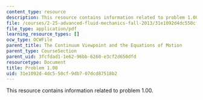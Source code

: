 ```yaml
---
content_type: resource
description: This resource contains information related to problem 1.00.
file: /courses/2-25-advanced-fluid-mechanics-fall-2013/31e1092d4dc550cf9db707dcd87518b2_MIT2_25F13_Problem_1.00.pdf
file_type: application/pdf
learning_resource_types: []
ocw_type: OCWFile
parent_title: The Continuum Viewpoint and the Equations of Motion
parent_type: CourseSection
parent_uid: 3fcfdad1-1e62-96bb-6260-e3cf2d650dfd
resourcetype: Document
title: Problem 1.00
uid: 31e1092d-4dc5-50cf-9db7-07dcd87518b2
---
```

This resource contains information related to problem 1.00.

